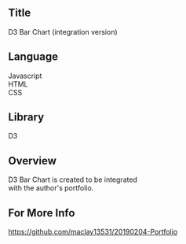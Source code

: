 ## Title

D3 Bar Chart (integration version)

## Language

Javascript  
HTML  
CSS

## Library
 
D3


## Overview

D3 Bar Chart is created to be integrated  
with the author's portfolio.  


## For More Info

https://github.com/maclay13531/20190204-Portfolio